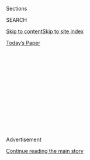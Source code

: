 <div id="app">

<div>

<div>

<div>

<div class="NYTAppHideMasthead css-1q2w90k e1suatyy0">

<div class="section css-ui9rw0 e1suatyy2">

<div class="css-eph4ug er09x8g0">

<div class="css-6n7j50">

</div>

<span class="css-1dv1kvn">Sections</span>

<div class="css-10488qs">

<span class="css-1dv1kvn">SEARCH</span>

</div>

[Skip to content](#site-content)[Skip to site
index](#site-index)

</div>

<div class="css-10698na e1huz5gh0">

</div>

</div>

<div id="masthead-bar-one" class="section hasLinks css-15hmgas e1csuq9d3">

<div class="css-uqyvli e1csuq9d0">

</div>

<div class="css-1uqjmks e1csuq9d1">

</div>

<div class="css-9e9ivx">

[](https://myaccount.nytimes.com/auth/login?response_type=cookie&client_id=vi)

</div>

<div class="css-1bvtpon e1csuq9d2">

[Today’s
Paper](https://www.nytimes.com/section/todayspaper)

</div>

</div>

</div>

</div>

<div data-aria-hidden="false">

<div id="site-content" data-role="main">

<div>

<div class="css-1aor85t" style="opacity:0.000000001;z-index:-1;visibility:hidden">

<div class="css-1hqnpie">

<div class="css-epjblv">

<span class="css-17xtcya">[Opinion](/section/opinion)</span><span class="css-x15j1o">|</span><span class="css-fwqvlz">Protecting
the Rights of Those With
Disabilities</span>

</div>

<div class="css-k008qs">

<div class="css-1iwv8en">

<span class="css-18z7m18"></span>

<div>

</div>

</div>

<span class="css-1n6z4y">https://nyti.ms/3164niJ</span>

<div class="css-1705lsu">

<div class="css-4xjgmj">

<div class="css-4skfbu" data-role="toolbar" data-aria-label="Social Media Share buttons, Save button, and Comments Panel with current comment count" data-testid="share-tools">

  - 
  - 
  - 
  - 
    
    <div class="css-6n7j50">
    
    </div>

  - 

</div>

</div>

</div>

</div>

</div>

</div>

<div id="NYT_TOP_BANNER_REGION" class="css-13pd83m">

</div>

<div id="top-wrapper" class="css-1sy8kpn">

<div id="top-slug" class="css-l9onyx">

Advertisement

</div>

[Continue reading the main
story](#after-top)

<div class="ad top-wrapper" style="text-align:center;height:100%;display:block;min-height:250px">

<div id="top" class="place-ad" data-position="top" data-size-key="top">

</div>

</div>

<div id="after-top">

</div>

</div>

<div>

<div class="css-v5btjw etb61u70">

<div class="css-v05ibm etb61u71">

[Opinion](/section/opinion)

</div>

</div>

<div id="sponsor-wrapper" class="css-1hyfx7x">

<div id="sponsor-slug" class="css-19vbshk">

Supported by

</div>

[Continue reading the main
story](#after-sponsor)

<div id="sponsor" class="ad sponsor-wrapper" style="text-align:center;height:100%;display:block">

</div>

<div id="after-sponsor">

</div>

</div>

<div class="css-186x18t">

letters

</div>

<div class="css-1vkm6nb ehdk2mb0">

# Protecting the Rights of Those With Disabilities

</div>

Readers discuss a series of articles about the impact of the Americans
With Disabilities Act, passed 30 years ago.

<div class="css-bn0qp euiyums0">

Aug. 1,
2020

<div class="css-4xjgmj">

<div class="css-d8bdto" data-role="toolbar" data-aria-label="Social Media Share buttons, Save button, and Comments Panel with current comment count" data-testid="share-tools">

  - 
  - 
  - 
  - 
    
    <div class="css-6n7j50">
    
    </div>

  - 

</div>

</div>

</div>

</div>

<div class="section meteredContent css-1r7ky0e" name="articleBody" itemprop="articleBody">

<div class="css-79elbk" data-testid="photoviewer-wrapper">

<div class="css-z3e15g" data-testid="photoviewer-wrapper-hidden">

</div>

<div class="css-1a48zt4 ehw59r15" data-testid="photoviewer-children">

![<span class="css-16f3y1r e13ogyst0" data-aria-hidden="true"> </span><span class="css-cnj6d5 e1z0qqy90" itemprop="copyrightHolder"><span class="css-1ly73wi e1tej78p0">Credit...</span><span>Cornelia
Li</span></span>](https://static01.nyt.com/images/2020/07/12/opinion/sunday/11disability/11disability-articleLarge.jpg?quality=75&auto=webp&disable=upscale)

</div>

</div>

<div class="css-1fanzo5 StoryBodyCompanionColumn">

<div class="css-53u6y8">

**To the Editor:**

Re “[The A.D.A. at 30: Beyond the Law’s
Promise](https://www.nytimes.com/interactive/2020/us/disability-ADA-30-anniversary.html)”
(special section, July 26):

When President George H.W. Bush signed the Americans With Disabilities
Act 30 years ago, it recognized the needs of millions of people of all
ages who had been overlooked in previous legislation. As one of them
myself, I found it gratifying to read your thoughtfully selected
articles commemorating that auspicious anniversary.

Unlike race, which cannot be altered, a temporary or permanent
disability, whether from injury, illness or aging, can be acquired by
anyone. Thus, we all have a stake in protecting the civil rights of
people with disabilities.

The remarkable advances in critical medical care and the aging trends in
society suggest that the ranks of this group will continue to increase
in the future. And it should not be forgotten that, in the words of [Dr.
Howard
Rusk](https://www.nytimes.com/1989/11/05/obituaries/howard-rusk-88-dies-medical-pioneer.html),
though people may function within the limits of their disability, they
can still function to the hilt of their ability.

Stanley F. Wainapel  
Bronx  
*The writer, who is blind, is clinical director of rehabilitation
medicine at Montefiore Medical Center.*

</div>

</div>

<div class="css-1fanzo5 StoryBodyCompanionColumn">

<div class="css-53u6y8">

**To the Editor:**

I enjoyed reading your series examining the Americans With Disabilities
Act on its 30th anniversary, but I was disappointed to see no mention of
the person responsible for this historic piece of legislation, former
Senator Tom Harkin of Iowa. Put simply, the A.D.A. would likely not be
law today if it weren’t for Senator Harkin. I know, because I was there.

While it’s remembered as a bipartisan triumph, the A.D.A. was met with
tremendous pushback from the outset. Senator Harkin, whose brother was
deaf, authored what became the final bill and was its chief sponsor in
the Senate. The A.D.A. was personal for him, and the empathy and love
that drove Senator Harkin’s tireless advocacy for the bill were
instrumental in securing key alliances across the aisle — including the
Republican president, George H.W. Bush. Upon the passage of this
landmark legislation, Senator Harkin delivered his speech on the Senate
floor in sign language, [a first in the history of the
Senate.](https://disabilityvisibilityproject.com/2014/07/26/disability-history-senator-harkin-delivers-floor-speech-in-american-sign-language-upon-passage-of-the-ada-71390/)

Senator Harkin’s masterful navigation of the A.D.A. was an example of
Washington at its best — both parties coming together to make our
country a fairer, more just place. No examination of the A.D.A. is
complete without mentioning this man, whose leadership, vision and hard
work 30 years ago resulted in the passage of one of the most
consequential pieces of legislation in our nation’s history.

Harry Reid  
Las Vegas  
*The writer is a former Democratic senator from Nevada who served as the
Senate majority leader from 2007 to 2015.*

**To the Editor:**

Joseph Shapiro’s excellent article “[Generational
Expectations](https://www.nytimes.com/2020/07/17/style/americans-with-disabilities-act.html)”
suggests that the generation of people with disabilities that has come
of age since the passage of the Americans With Disabilities Act can be
characterized by an identity of disability pride. My colleague Alex
Heckert and I have conducted research on this population, as well as
those of its older members. Our most striking finding was the
*diversity* of disability identities.

</div>

</div>

<div class="css-1fanzo5 StoryBodyCompanionColumn">

<div class="css-53u6y8">

Yes, pride was more common among our younger respondents, but so was
“typicality,” an identity of “fitting in” and not participating in
disability rights activism. In general, disability pride is associated
with activism and is more common among those with lifelong disabilities
than among those who acquire their disabilities later in life.

Although the A.D.A. has increased accessibility, stigma has not
disappeared, and those who have been exposed to negative societal
attitudes often continue to have those attitudes after they become
disabled. Thus, while acknowledging the progress our society has made,
we should keep in mind the complexity of disability identity and
recognize that the need for attitudinal change must continue.

Rosalyn Benjamin Darling  
Pittsboro, N.C.  
*The writer is professor emerita of sociology at Indiana University of
Pennsylvania.*

**To the Editor:**

Re “[Building
Accessibility,](https://www.nytimes.com/2020/07/20/arts/disabilities-architecture-design.html)”
by Michael Kimmelman:

I appreciate Mr. Kimmelman’s belated recognition that when architecture
fails to consider the needs of people with disabilities, such projects
(like [Hunters Point
Library](https://gothamist.com/news/new-41-million-hunters-point-library-has-one-major-flaw))
are neither impressive nor — often — legal under the Americans With
Disabilities Act. I’d add that the A.D.A.’s impact is largely due to the
tireless work of those who enforce it through the courts.

The A.D.A. has one primary enforcement mechanism: civil litigation.
There is no relevant regulatory board, and voluntary compliance is far
from universal. Although some litigants do abuse the system, the
discourse surrounding so-called drive-by lawsuits has had the
frustrating and often unfair result of giving A.D.A. litigation a bad
name. In fact, much of the progress made in disability rights would not
have happened without private litigants.

Private litigants have ensured that people with disabilities can use
[city
sidewalks](https://gothamist.com/news/nyc-agrees-to-make-all-sidewalk-curbs-accessible-to-the-disabled),
[vote](https://dralegal.org/case/eason-v-new-york-state-board-elections/)
[privately](https://www.forbes.com/sites/peterslatin/2020/06/03/disabled-new-yorkers-can-vote--for-now/#32c3ef4c5375)
and
[independently](https://dralegal.org/press/landmark-decision-by-federal-appellate-court-vindicates-the-rights-of-voters-with-disabilities-in-new-york-city/),
safely [access](https://dralegal.org/case/metzler-v-kaiser/) [health
care](https://dralegal.org/case/sandra-lamb-v-nrad-medical-associates-et-al/)
[services](https://dralegal.org/case/hinkle-et-al-v-kent-et-al/), [avoid
abusive solitary confinement in juvenile detention
centers](https://www.chicagotribune.com/la-me-ln-contra-costa-juvenile-education-20130808-story.html),
[evacuate safely in an
emergency](https://www.nytimes.com/2013/11/08/nyregion/new-yorks-emergency-plans-violate-disabilities-act-judge-says.html),
[hail a
cab](https://www.nytimes.com/2013/12/07/nyregion/wheelchair-settlement-poses-test-for-cab-industry.html),
access [audio descriptions for streaming video
services](https://variety.com/2016/digital/news/netflix-audio-descriptions-blind-settlement-1201753569/)
and [captioning in movie
theaters](https://www.courthousenews.com/amc-movies-settles-class-action-blind/),
and so much more.

Thirty years later, this work is still far from over. The folly [of
building a brand-new, $41.5
million](https://gothamist.com/news/lack-handicap-accessibility-flashy-new-hunters-point-library-sparks-lawsuit)
inaccessible library underscores why private litigants must continue
bringing suits to enforce their civil rights.

</div>

</div>

<div class="css-1fanzo5 StoryBodyCompanionColumn">

<div class="css-53u6y8">

Andrea Kozak-Oxnard  
New York  
*The writer is a staff attorney at Disability Rights Advocates.*

**To the Editor:**

I applaud The Times for devoting a special section to disabilities. But
it was disappointing not to see any coverage of the daily problems that
accompany hearing loss for the millions of people with the condition. I
would not claim that hearing loss has the same impact as some of the
disabilities discussed. Yet severe hearing loss can present many
challenges.

I lost my career as a performing musician. In my work as an educational
researcher at a university, it compromised my ability to function in
meetings. If I go to the doctor or to the hospital, I may miss important
communications, particularly when doctors and staff are masked. Hearing
loss complicates speaking on the phone, going to dinner in a restaurant,
using public transit and many other daily activities.

At the Hearing Loss Association of America, we celebrate the 30th
anniversary of the A.D.A. and the rights we have gained that have
improved our lives. But even those gains required a fight and would not
have been accomplished without the advocacy of our predecessor
organization, Self-Help for the Hard of Hearing, which led the struggle
to have hearing loss covered by the A.D.A.

Jon Taylor  
New York  
*The writer is president of the Hearing Loss Association of America, New
York City chapter.*

**To the Editor:**

I very much appreciated Andrew Solomon’s essay “[Invisible
Disabilities](https://www.nytimes.com/2020/07/10/style/invisible-disabilities.html).”
I wholeheartedly agree that, at the 30th anniversary of the A.D.A., we
need to make the most vulnerable of us visible in order to enforce the
application of the A.D.A. to this population.

The A.D.A. itself, as Mr. Solomon describes, can too often be a “blunt
tool,” but for those with autism, learning differences, mental health
issues or neurological issues, there are often no instruments at all.

Because of the stigma commonly associated with invisible disabilities,
making those affected leery of disclosing them, it is even more
important that there be base-level support available. The history of the
A.D.A. has also taught us that the accommodations designed for one
community frequently support others. For example, ramps were created for
wheelchairs but also support those with strollers and walkers.

</div>

</div>

<div class="css-1fanzo5 StoryBodyCompanionColumn">

<div class="css-53u6y8">

Similarly, as we develop guidelines for those with invisible
disabilities, we will notice benefits to a multitude of people who
think, feel and interact differently, either permanently or transiently.
Ultimately, taking into account every type of body and mind enhances the
future for all of us.

Wendy Ross  
Philadelphia  
*The writer is the director of the Center for Autism and Neurodiversity
at Jefferson Health.*

</div>

</div>

</div>

<div>

</div>

<div>

</div>

<div>

</div>

<div>

<div id="bottom-wrapper" class="css-1ede5it">

<div id="bottom-slug" class="css-l9onyx">

Advertisement

</div>

[Continue reading the main
story](#after-bottom)

<div id="bottom" class="ad bottom-wrapper" style="text-align:center;height:100%;display:block;min-height:90px">

</div>

<div id="after-bottom">

</div>

</div>

</div>

</div>

</div>

## Site Index

<div>

</div>

## Site Information Navigation

  - [© <span>2020</span> <span>The New York Times
    Company</span>](https://help.nytimes.com/hc/en-us/articles/115014792127-Copyright-notice)

<!-- end list -->

  - [NYTCo](https://www.nytco.com/)
  - [Contact
    Us](https://help.nytimes.com/hc/en-us/articles/115015385887-Contact-Us)
  - [Work with us](https://www.nytco.com/careers/)
  - [Advertise](https://nytmediakit.com/)
  - [T Brand Studio](http://www.tbrandstudio.com/)
  - [Your Ad
    Choices](https://www.nytimes.com/privacy/cookie-policy#how-do-i-manage-trackers)
  - [Privacy](https://www.nytimes.com/privacy)
  - [Terms of
    Service](https://help.nytimes.com/hc/en-us/articles/115014893428-Terms-of-service)
  - [Terms of
    Sale](https://help.nytimes.com/hc/en-us/articles/115014893968-Terms-of-sale)
  - [Site
    Map](https://spiderbites.nytimes.com)
  - [Help](https://help.nytimes.com/hc/en-us)
  - [Subscriptions](https://www.nytimes.com/subscription?campaignId=37WXW)

</div>

</div>

</div>

</div>
